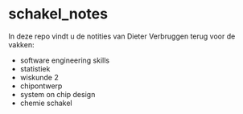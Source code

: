 # schakel_notes

In deze repo vindt u de notities van Dieter Verbruggen terug voor de vakken:
  - software engineering skills
  - statistiek
  - wiskunde 2
  - chipontwerp
  - system on chip design
  - chemie schakel

